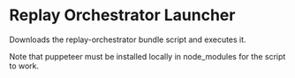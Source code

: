 # Replay Orchestrator Launcher

Downloads the replay-orchestrator bundle script and executes it.

Note that puppeteer must be installed locally in node_modules for the script to work.
